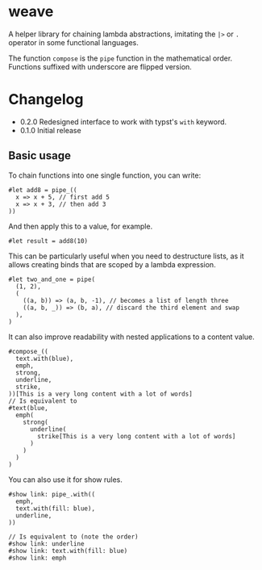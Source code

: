 # weave
A helper library for chaining lambda abstractions, imitating the `|>` or `.` operator in some
functional languages.

The function `compose` is the `pipe` function in the mathematical order.
Functions suffixed with underscore are flipped version.

# Changelog
- 0.2.0 Redesigned interface to work with typst's `with` keyword.
- 0.1.0 Initial release

## Basic usage
To chain functions into one single function, you can write:
```typ
#let add8 = pipe_((
  x => x + 5, // first add 5
  x => x + 3, // then add 3
))
```

And then apply this to a value, for example.
```typ
#let result = add8(10)
```

This can be particularly useful when you need to destructure lists, as it allows creating binds that
are scoped by a lambda expression.
```typ
#let two_and_one = pipe(
  (1, 2),
  (
    ((a, b)) => (a, b, -1), // becomes a list of length three
    ((a, b, _)) => (b, a), // discard the third element and swap
  ),
)
```

It can also improve readability with nested applications to a content value.
```typ
#compose_((
  text.with(blue),
  emph,
  strong,
  underline,
  strike,
))[This is a very long content with a lot of words]
// Is equivalent to
#text(blue,
  emph(
    strong(
      underline(
        strike[This is a very long content with a lot of words]
      )
    )
  )
)
```

You can also use it for show rules.
```typ
#show link: pipe_.with((
  emph,
  text.with(fill: blue),
  underline,
))

// Is equivalent to (note the order)
#show link: underline
#show link: text.with(fill: blue)
#show link: emph
```
